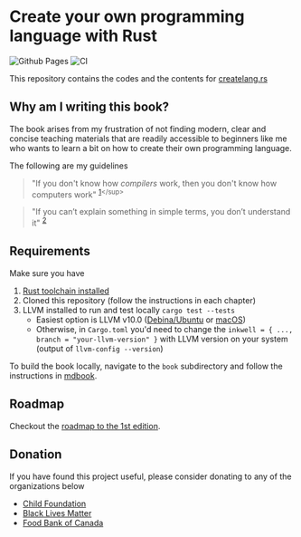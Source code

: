 # Create your own programming language with Rust

![Github Pages](https://github.com/ehsanmok/create-your-own-lang-with-rust/workflows/Github%20Pages/badge.svg?branch=master)
![CI](https://github.com/ehsanmok/create-your-own-lang-with-rust/workflows/CI/badge.svg?branch=master)

This repository contains the codes and the contents for [createlang.rs](https://createlang.rs)

## Why am I writing this book?

The book arises from my frustration of not finding modern, clear and concise teaching materials that are readily accessible to beginners like me who wants to learn a bit on how to create their own programming language.

The following are my guidelines

> "If you don't know how *compilers* work, then you don't know how computers work" <sup>[1](http://steve-yegge.blogspot.com/2007/06/rich-programmer-food.html?)</sup>


> "If you can’t explain something in simple terms, you don’t understand it" <sup>[2](https://skeptics.stackexchange.com/questions/8742/did-einstein-say-if-you-cant-explain-it-simply-you-dont-understand-it-well-en)</sup>

## Requirements

Make sure you have

1. [Rust toolchain installed](https://www.rust-lang.org/tools/install)
2. Cloned this repository (follow the instructions in each chapter)
3. LLVM installed to run and test locally `cargo test --tests`
    * Easiest option is LLVM v10.0 ([Debina/Ubuntu](https://apt.llvm.org/) or [macOS](https://formulae.brew.sh/formula/llvm))
    * Otherwise, in `Cargo.toml` you'd need to change the `inkwell = { ..., branch = "your-llvm-version" }` with LLVM version on your system (output of `llvm-config --version`)


To build the book locally, navigate to the `book` subdirectory and follow the instructions in [mdbook](https://github.com/rust-lang/mdBook).

## Roadmap

Checkout the [roadmap to the 1st edition](https://github.com/ehsanmok/create-your-own-lang-with-rust/projects).

## Donation

If you have found this project useful, please consider donating to any of the organizations below

* [Child Foundation](https://www.childfoundation.org/page/donate)
* [Black Lives Matter](https://blacklivesmatter.com/)
* [Food Bank of Canada](https://www.foodbankscanada.ca/)
